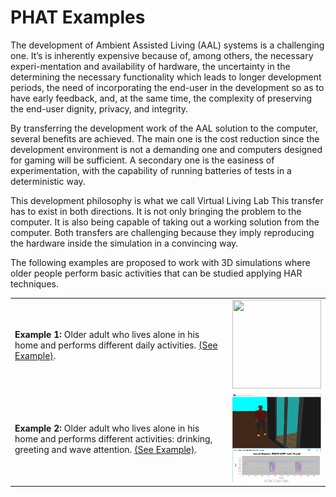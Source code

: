 # PHAT Examples

The development of Ambient Assisted Living (AAL) systems is a challenging one. It’s is inherently expensive because of, among others, the necessary experi-mentation and availability of hardware, the uncertainty in the determining the necessary functionality which leads to longer development periods, the need of incorporating the end-user in the development so as to have early feedback, and, at the same time, the complexity of preserving the end-user dignity, privacy, and integrity.

By transferring the development work of the AAL solution to the computer, several benefits are achieved. The main one is the cost reduction since the development environment is not a demanding one and computers designed for gaming will be sufficient. A secondary one is the easiness of experimentation, with the capability of running batteries of tests in a deterministic way.

This development philosophy is what we call Virtual Living Lab This transfer has to exist in both directions. It is not only bringing the problem to the computer. It is also being capable of taking out a working solution from the computer. Both transfers are challenging because they imply reproducing the hardware inside the simulation in a convincing way.

The following examples are proposed to work with 3D simulations where older people perform basic activities that can be studied applying HAR techniques.

<table style="border:none;">
<tr>
<td>
<b>Example 1:</b> Older adult who lives alone in his home and performs different daily activities. <a href="https://github.com/mfcardenas/phat_example_oph01" target="_blank">(See Example)</a>.
</td>
<td>
<img height="142" width="142" src="https://github.com/mfcardenas/phat_example_oph01/blob/master/img/img_older_people_home.png" />
</td>
</tr>
<tr>
    <td> 
        <b>Example 2:</b> Older adult who lives alone in his home and performs different activities: drinking, greeting and wave attention. <a href="https://github.com/mfcardenas/phat_example_acthom_02" target="_blank">(See Example)</a>.    
    </td>
    <td>
        <img height="142" width="142" src="https://github.com/mfcardenas/phat_example_acthome_02/blob/master/img/img_older_people_home.png" />
    </td>
</tr>
</table>
 